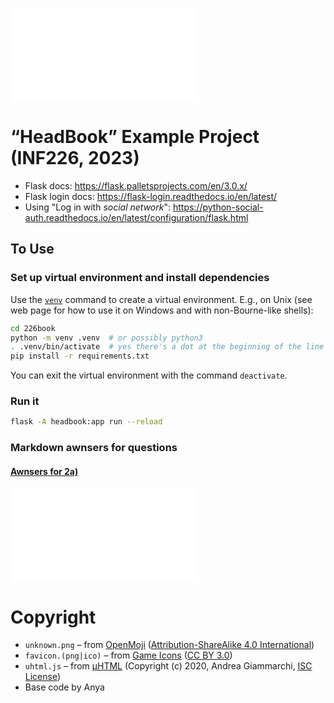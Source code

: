 ![link styles](MDSTYLES.md)

# “HeadBook” Example Project (INF226, 2023)

-   Flask docs: https://flask.palletsprojects.com/en/3.0.x/
-   Flask login docs: https://flask-login.readthedocs.io/en/latest/
-   Using "Log in with _social network_": https://python-social-auth.readthedocs.io/en/latest/configuration/flask.html

## To Use

### Set up virtual environment and install dependencies

Use the [`venv`](https://docs.python.org/3/library/venv.html) command to create a virtual environment. E.g., on Unix (see web page for how to use it on Windows and with non-Bourne-like shells):

```sh
cd 226book
python -m venv .venv  # or possibly python3
. .venv/bin/activate  # yes there's a dot at the beginning of the line
pip install -r requirements.txt
```

You can exit the virtual environment with the command `deactivate`.

### Run it

```sh
flask -A headbook:app run --reload
```

### Markdown awnsers for questions

#### [Awnsers for 2a)](anwsers/2a.md)

<div class="prevblock">

![Markdown](anwsers/2a.md)

</div>

# Copyright

-   `unknown.png` – from [OpenMoji](https://openmoji.org/about/) ([Attribution-ShareAlike 4.0 International](https://creativecommons.org/licenses/by-sa/4.0/))
-   `favicon.(png|ico)` – from [Game Icons](https://game-icons.net/1x1/skoll/knockout.html) ([CC BY 3.0](http://creativecommons.org/licenses/by/3.0/))
-   `uhtml.js` – from [µHTML](https://github.com/WebReflection/uhtml) (Copyright (c) 2020, Andrea Giammarchi, [ISC License](https://opensource.org/license/isc-license-txt/))
-   Base code by Anya
